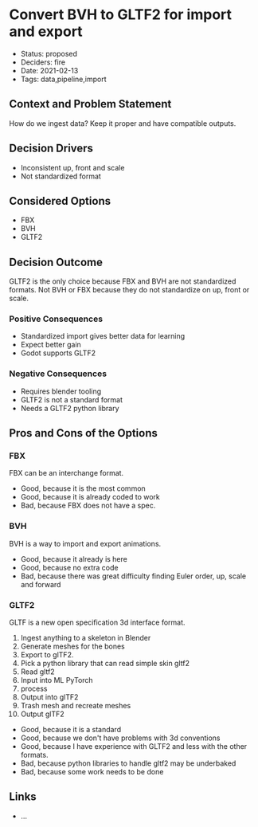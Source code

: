 # Convert BVH to GLTF2 for import and export

- Status: proposed <!-- optional -->
- Deciders: fire <!-- optional -->
- Date: 2021-02-13 <!-- optional. To customize the ordering without relying on Git creation dates and filenames -->
- Tags: data,pipeline,import <!-- optional -->

## Context and Problem Statement

How do we ingest data? Keep it proper and have compatible outputs.

## Decision Drivers <!-- optional -->

- Inconsistent up, front and scale
- Not standardized format

## Considered Options

- FBX
- BVH
- GLTF2

## Decision Outcome

GLTF2 is the only choice because FBX and BVH are not standardized formats. Not BVH or FBX because they do not standardize on up, front or scale.

### Positive Consequences <!-- optional -->

- Standardized import gives better data for learning
- Expect better gain
- Godot supports GLTF2

### Negative Consequences <!-- optional -->

- Requires blender tooling
- GLTF2 is not a standard format
- Needs a GLTF2 python library

## Pros and Cons of the Options <!-- optional -->

### FBX

FBX can be an interchange format.

- Good, because it is the most common
- Good, because it is already coded to work
- Bad, because FBX does not have a spec.

### BVH

BVH is a way to import and export animations.

- Good, because it already is here
- Good, because no extra code
- Bad, because there was great difficulty finding Euler order, up, scale and forward

### GLTF2

GLTF is a new open specification 3d interface format.

1. Ingest anything to a skeleton in Blender
1. Generate meshes for the bones
1. Export to glTF2.
1. Pick a python library that can read simple skin gltf2
1. Read gltf2
1. Input into ML PyTorch
1. process
1. Output into glTF2
1. Trash mesh and recreate meshes
1. Output glTF2

- Good, because it is a standard
- Good, because we don't have problems with 3d conventions
- Good, because I have experience with GLTF2 and less with the other formats.
- Bad, because python libraries to handle gltf2 may be underbaked
- Bad, because some work needs to be done

## Links <!-- optional -->

- … <!-- numbers of links can vary -->
